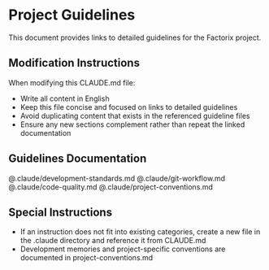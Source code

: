# Project Guidelines

This document provides links to detailed guidelines for the Factorix project.

## Modification Instructions

When modifying this CLAUDE.md file:
- Write all content in English
- Keep this file concise and focused on links to detailed guidelines
- Avoid duplicating content that exists in the referenced guideline files
- Ensure any new sections complement rather than repeat the linked documentation

## Guidelines Documentation

@.claude/development-standards.md
@.claude/git-workflow.md
@.claude/code-quality.md
@.claude/project-conventions.md

## Special Instructions

- If an instruction does not fit into existing categories, create a new file in the .claude directory and reference it from CLAUDE.md
- Development memories and project-specific conventions are documented in project-conventions.md
